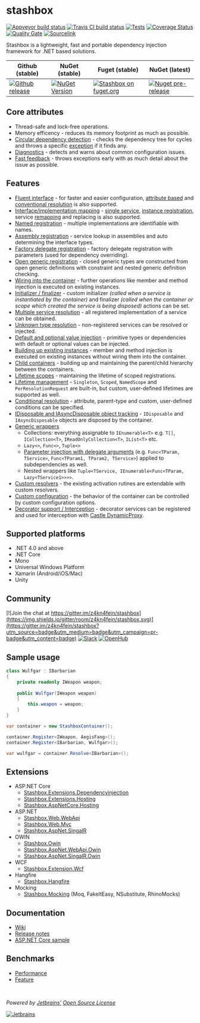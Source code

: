 # stashbox
[![Appveyor build status](https://img.shields.io/appveyor/ci/pcsajtai/stashbox/master.svg?label=appveyor)](https://ci.appveyor.com/project/pcsajtai/stashbox/branch/master) [![Travis CI build status](https://img.shields.io/travis/z4kn4fein/stashbox/master.svg?label=travis)](https://travis-ci.org/z4kn4fein/stashbox) [![Tests](https://img.shields.io/appveyor/tests/pcsajtai/stashbox-0vuru/master.svg)](https://ci.appveyor.com/project/pcsajtai/stashbox-0vuru/build/tests) [![Coverage Status](https://img.shields.io/codecov/c/github/z4kn4fein/stashbox.svg)](https://codecov.io/gh/z4kn4fein/stashbox) [![Quality Gate](https://sonarcloud.io/api/project_badges/measure?project=stashbox&metric=alert_status)](https://sonarcloud.io/dashboard?id=stashbox) [![Sourcelink](https://img.shields.io/badge/sourcelink-enabled-brightgreen.svg)](https://github.com/dotnet/sourcelink)

Stashbox is a lightweight, fast and portable dependency injection framework for .NET based solutions.

Github (stable) | NuGet (stable) | Fuget (stable) | NuGet (latest)
--- | --- | --- | ---
[![Github release](https://img.shields.io/github/release/z4kn4fein/stashbox.svg)](https://github.com/z4kn4fein/stashbox/releases) | [![NuGet Version](https://buildstats.info/nuget/Stashbox)](https://www.nuget.org/packages/Stashbox/) | [![Stashbox on fuget.org](https://www.fuget.org/packages/Stashbox/badge.svg?v=3.2.1)](https://www.fuget.org/packages/Stashbox/3.2.1) | [![Nuget pre-release](https://img.shields.io/nuget/vpre/Stashbox)](https://www.nuget.org/packages/Stashbox/)

## Core attributes
 - Thread-safe and lock-free operations.
 - Memory efficency - reduces its memory footprint as much as possible.
 - [Circular dependency detection](https://github.com/z4kn4fein/stashbox/wiki/Container-configuration#options-available) - checks the dependency tree for cycles and throws a specific [exception](https://github.com/z4kn4fein/stashbox/wiki/Exceptions#circulardependencyexception) if it finds any. 
 - [Diagnostics](https://github.com/z4kn4fein/stashbox/wiki/Container-diagnostics) - detects and warns about common configuration issues.
 - [Fast feedback](https://github.com/z4kn4fein/stashbox/wiki/Exceptions) - throws exceptions early with as much detail about the issue as possible.

## Features
 - [Fluent interface](https://github.com/z4kn4fein/stashbox/wiki/Fluent-registration-api) - for faster and easier configuration, [attribute based](https://github.com/z4kn4fein/stashbox/wiki/Resolution-by-attributes) and [conventional resolution](https://github.com/z4kn4fein/stashbox/wiki/Conventional-resolution) is also supported.
 - [Interface/implementation mapping](https://github.com/z4kn4fein/stashbox/wiki/Service-registration) - [single service](https://github.com/z4kn4fein/stashbox/wiki/Service-registration#standard), [instance registration](https://github.com/z4kn4fein/stashbox/wiki/Service-registration#instance), service [remapping](https://github.com/z4kn4fein/stashbox/wiki/Service-registration#remap) and replacing is also supported.
 - [Named registration](https://github.com/z4kn4fein/stashbox/wiki/Service-registration#named) - multiple implementations are identifiable with names.
 - [Assembly registration](https://github.com/z4kn4fein/stashbox/wiki/Assembly-registration) - service lookup in assemblies and auto determining the interface types.
 - [Factory delegate registration](https://github.com/z4kn4fein/stashbox/wiki/Factory-registration) - factory delegate registration with parameters (used for dependency overriding). 
 - [Open generic registration](https://github.com/z4kn4fein/stashbox/wiki/Generics) - closed generic types are constructed from open generic definitions with constraint and nested generic definition checking.
 - [Wiring into the container](https://github.com/z4kn4fein/stashbox/wiki/Service-registration#wireup) - further operations like member and method injection is executed on existing instances.
 - [Initializer / finalizer](https://github.com/z4kn4fein/stashbox/wiki/Scopes#cleanup-delegate) - custom initializer *(called when a service is instantiated by the container)* and finalizer *(called when the container or scope which created the service is being disposed)* actions can be set.
 - [Multiple service resolution](https://github.com/z4kn4fein/stashbox/wiki/Multi-resolution) - all registered implementation of a service can be obtained.
 - [Unknown type resolution](https://github.com/z4kn4fein/stashbox/wiki/Container-configuration#options-available) - non-registered services can be resolved or injected.
 - [Default and optional value injection](https://github.com/z4kn4fein/stashbox/wiki/Container-configuration#options-available) - primitive types or dependencies with default or optional values can be injected.
 - [Building up existing instances](https://github.com/z4kn4fein/stashbox/wiki/Service-resolution#buildup) - member and method injection is executed on existing instances without wiring them into the container.
 - [Child containers](https://github.com/z4kn4fein/stashbox/wiki/Scopes#child-scopes) - building up and maintaining the parent/child hierarchy between the containers.
 - [Lifetime scopes](https://github.com/z4kn4fein/stashbox/wiki/Scopes#lifetime-scope) - maintaining the lifetime of scoped registrations.
 - [Lifetime management](https://github.com/z4kn4fein/stashbox/wiki/Lifetimes) - `Singleton`, `Scoped`, `NamedScope` and `PerResolutionRequest` are built-in, but custom, user-defined lifetimes are supported as well.
 - [Conditional resolution](https://github.com/z4kn4fein/stashbox/wiki/Conditional-resolution) - attribute, parent-type and custom, user-defined conditions can be specified.
 - [IDisposable and IAsyncDisposable object tracking](https://github.com/z4kn4fein/stashbox/wiki/Scopes#disposal) - `IDisposable` and `IAsyncDisposable` objects are disposed by the container.
 - [Generic wrappers](https://github.com/z4kn4fein/stashbox/wiki/Generic-wrappers)
     - Collections: everything assignable to `IEnumerable<T>` e.g. `T[]`, `ICollection<T>`, `IReadOnlyCollection<T>`, `IList<T>` etc.
     - `Lazy<>`, `Func<>`, `Tuple<>`
     - [Parameter injection with delegate arguments](https://github.com/z4kn4fein/stashbox/wiki/Delegate-resolution) (e.g. `Func<TParam, TService>`, `Func<TParam1, TParam2, TService>`) applied to subdependencies as well.
     - Nested wrappers like `Tuple<TService, IEnumerable<Func<TParam, Lazy<TService1>>>>`.
 - [Custom resolvers](https://github.com/z4kn4fein/stashbox/wiki/Resolvers) - the existing activation rutines are extendable with custom resolvers.
 - [Custom configuration](https://github.com/z4kn4fein/stashbox/wiki/Container-configuration) - the behavior of the container can be controlled by custom configuration options.
 - [Decorator support / Interception](https://github.com/z4kn4fein/stashbox/wiki/Decorators) - decorator services can be registered and used for interception with [Castle DynamicProxy](http://www.castleproject.org/projects/dynamicproxy).

## Supported platforms

 - .NET 4.0 and above
 - .NET Core
 - Mono
 - Universal Windows Platform
 - Xamarin (Android/iOS/Mac)
 - Unity

## Community
[![Join the chat at https://gitter.im/z4kn4fein/stashbox](https://img.shields.io/gitter/room/z4kn4fein/stashbox.svg)](https://gitter.im/z4kn4fein/stashbox?utm_source=badge&utm_medium=badge&utm_campaign=pr-badge&utm_content=badge) [![Slack](https://img.shields.io/badge/chat-on%20slack-orange.svg?style=flat)](https://pcsajtai-dev-slack-in.herokuapp.com/) [![OpenHub](https://www.openhub.net/p/stashbox/widgets/project_thin_badge?format=gif)](https://www.openhub.net/p/stashbox)

## Sample usage
```c#
class Wulfgar : IBarbarian
{
    private readonly IWeapon weapon;
    
    public Wulfgar(IWeapon weapon)
    {
        this.weapon = weapon;
    }
}

var container = new StashboxContainer();

container.Register<IWeapon, AegisFang>();
container.Register<IBarbarian, Wulfgar>();

var wulfgar = container.Resolve<IBarbarian>();
```
## Extensions
- ASP.NET Core
    - [Stashbox.Extensions.Dependencyinjection](https://github.com/z4kn4fein/stashbox-extensions-dependencyinjection)
    - [Stashbox.Extensions.Hosting](https://github.com/z4kn4fein/stashbox-extensions-dependencyinjection)
    - [Stashbox.AspNetCore.Hosting](https://github.com/z4kn4fein/stashbox-extensions-dependencyinjection)
- ASP.NET
    - [Stashbox.Web.WebApi](https://github.com/z4kn4fein/stashbox-web-webapi)
    - [Stashbox.Web.Mvc](https://github.com/z4kn4fein/stashbox-web-mvc)
    - [Stashbox.AspNet.SingalR](https://github.com/z4kn4fein/stashbox-signalr)
- OWIN
    - [Stashbox.Owin](https://github.com/z4kn4fein/stashbox-owin)
    - [Stashbox.AspNet.WebApi.Owin](https://github.com/z4kn4fein/stashbox-webapi-owin)
    - [Stashbox.AspNet.SingalR.Owin](https://github.com/z4kn4fein/stashbox-signalr-owin)
- WCF
    - [Stashbox.Extension.Wcf](https://github.com/devworker55/stashbox-extension-wcf)
- Hangfire
    - [Stashbox.Hangfire](https://github.com/z4kn4fein/stashbox-hangfire)
- Mocking
    - [Stashbox.Mocking](https://github.com/z4kn4fein/stashbox-mocking) (Moq, FakeItEasy, NSubstitute, RhinoMocks)

## Documentation
 - [Wiki](https://github.com/z4kn4fein/stashbox/wiki)
 - [Release notes](https://github.com/z4kn4fein/stashbox/releases)
 - [ASP.NET Core sample](https://github.com/z4kn4fein/stashbox-extensions-dependencyinjection/tree/master/sample)
 
## Benchmarks
 - [Performance](https://github.com/danielpalme/IocPerformance)
 - [Feature](http://featuretests.apphb.com/DependencyInjection.html)
    
<br>

*Powered by [Jetbrains'](https://www.jetbrains.com/?from=Stashbox) [Open Source License](https://www.jetbrains.com/community/opensource/?from=Stashbox)*

[![Jetbrains](https://cdn.rawgit.com/z4kn4fein/stashbox/master/img/jetbrains.svg)](https://www.jetbrains.com/?from=Stashbox)
